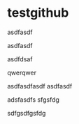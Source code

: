 # testgithub

asdfasdf

asdfasdf


asdfdsaf

qwerqwer

asdfasdfasdf
asdfasdf


adsfasdfs
sfgsfdg



sdfgsdfgsfdg